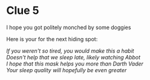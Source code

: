 # Clue 5

I hope you got politely monched by some doggies

Here is your for the next hiding spot:

*If you weren't so tired, you would make this a habit\
Doesn't help that we sleep late, likely watching Abbot\
I hope that this mask helps you more than Darth Vader\
Your sleep quality will hopefully be even greater*




